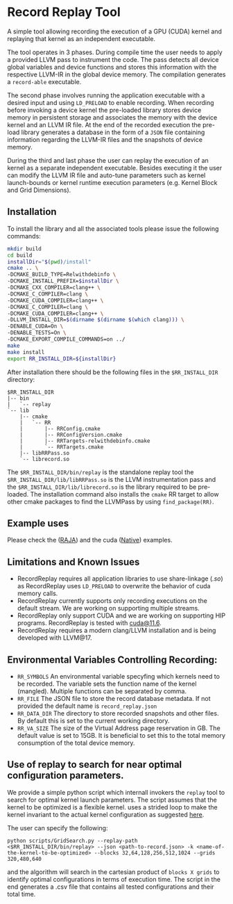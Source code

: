# Record Replay Tool

A simple tool allowing recording the execution of a GPU (CUDA) kernel and replaying that kernel as an independent executable.

The tool operates in 3 phases. During compile time the user needs to apply a provided LLVM pass to instrument the code. The pass detects all device global variables
and device functions and stores this information with the respective LLVM-IR in the global device memory. The compilation generates a `record-able` executable. 

The second phase involves running the application executable with a desired input and using `LD_PRELOAD` to enable recording. When recording before invoking a device kernel 
the pre-loaded library stores device memory in persistent storage and associates the memory with the device kernel and an LLVM IR file. At the end of the recorded execution
the pre-load library generates a database in the form of a `JSON` file containing information regarding the LLVM-IR files and the snapshots of device memory. 

During the third and last phase the user can replay the execution of an kernel as a separate independent executable. Besides executing it the user can modify the LLVM IR file and
auto-tune parameters such as kernel launch-bounds or kernel runtime execution parameters (e.g. Kernel Block and Grid Dimensions).


## Installation

To install the library and all the associated tools please issue the following commands:

```bash
mkdir build
cd build
installDir="$(pwd)/install"
cmake .. \
-DCMAKE_BUILD_TYPE=Relwithdebinfo \
-DCMAKE_INSTALL_PREFIX=$installDir \
-DCMAKE_CXX_COMPILER=clang++ \
-DCMAKE_C_COMPILER=clang \
-DCMAKE_CUDA_COMPILER=clang++ \
-DCMAKE_C_COMPILER=clang \
-DCMAKE_CUDA_COMPILER=clang++ \
-DLLVM_INSTALL_DIR=$(dirname $(dirname $(which clang))) \
-DENABLE_CUDA=On \
-DENABLE_TESTS=On \
-DCMAKE_EXPORT_COMPILE_COMMANDS=on ../
make
make install
export RR_INSTALL_DIR=${installDir}
```


After installation there should be the following files in the `$RR_INSTALL_DIR` directory:

```
$RR_INSTALL_DIR
|-- bin
|   `-- replay
`-- lib
    |-- cmake
    |   `-- RR
    |       |-- RRConfig.cmake
    |       |-- RRConfigVersion.cmake
    |       |-- RRTargets-relwithdebinfo.cmake
    |       `-- RRTargets.cmake
    |-- libRRPass.so
    `-- librecord.so

```

The `$RR_INSTALL_DIR/bin/replay` is the standalone replay tool the `$RR_INSTALL_DIR/lib/libRRPass.so` is the LLVM instrumentation pass 
and the `$RR_INSTALL_DIR/lib/librecord.so` is the library required to be pre-loaded. The installation command also installs the `cmake` RR target to allow  
other cmake packages to find the LLVMPass by using `find_package(RR)`.


## Example uses

Please check the ([RAJA](./examples/raja_vec_add//README.md)) and the cuda ([Native](./examples/native_cuda_vec_add/README.md)) examples.

## Limitations and Known Issues

- RecordReplay requires all application libraries to use share-linkage (*.so*) as RecordReplay uses `LD_PRELOAD` to overwrite the behavior of cuda memory calls.
- RecordReplay currently supports only recording executions on the default stream. We are working on supporting multiple streams.
- RecordReplay only support CUDA and we are working on supporting HIP programs. RecordReplay is tested with cuda@11.6.
- RecordReplay requires a modern clang/LLVM installation and is being developed with LLVM@17.


## Environmental Variables Controlling Recording:

- `RR_SYMBOLS` An environmental variable specyfing which kernels need to be recorded. The variable sets the function name of the kernel (mangled). Multiple functions can be separated by comma.
- `RR_FILE` The JSON file to store the record database metadata. If not provided the default name is `record_replay.json`
- `RR_DATA_DIR` The directory to store recorded snapshots and other files. By default this is set to the current working directory.
- `RR_VA_SIZE` The size of the Virtual Address page reservation in GB. The default value is set to 15GB. It is beneficial to set this to the total memory consumption of the total device memory. 



## Use of replay to search for near optimal configuration parameters.


We provide a simple python script which internall invokers the `replay` tool to search for optimal kernel launch parameters. The script assumes that the kernel to be optimized is a flexible kernel. uses a strided loop to make
the kernel invariant to the actual kernel configuration as suggested [here](https://developer.nvidia.com/blog/cuda-pro-tip-write-flexible-kernels-grid-stride-loops/).

The user can specify the following:

```
python scripts/GridSearch.py --replay-path <$RR_INSTALL_DIR/bin/replay> --json <path-to-record.json> -k <name-of-the-kernel-to-be-optimized> --blocks 32,64,128,256,512,1024 --grids 320,480,640
```

and the algorithm will search in the cartesian product of `blocks X grids` to identify optimal configurations in terms of execution time. The script in the end generates a .csv file that contains all tested configurations and their total time.
